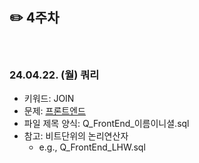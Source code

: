 ## ✏️ 4주차

</br>

### 24.04.22. (월) 쿼리
- 키워드: JOIN
- 문제: [프론트엔드](https://school.programmers.co.kr/learn/courses/30/lessons/276035)
- 파일 제목 양식: Q_FrontEnd_이름이니셜.sql
- 참고: 비트단위의 논리연산자
  - e.g., Q_FrontEnd_LHW.sql

</br>
